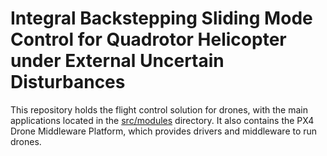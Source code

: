 # Integral Backstepping Sliding Mode Control for Quadrotor Helicopter under External Uncertain Disturbances

This repository holds the flight control solution for drones, with the main applications located in the [src/modules](https://github.com/PX4/PX4-Autopilot/tree/main/src/modules) directory. It also contains the PX4 Drone Middleware Platform, which provides drivers and middleware to run drones.


